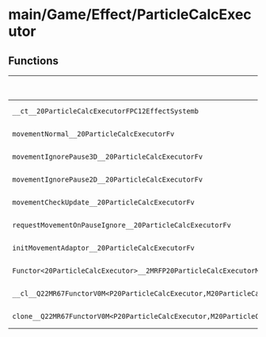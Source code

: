 # main/Game/Effect/ParticleCalcExecutor

## Functions

| Name | Address | Match % |
|------|---------|---------|
| `__ct__20ParticleCalcExecutorFPC12EffectSystemb` | `0x800C9078` | :x: (0.0%) |
| `movementNormal__20ParticleCalcExecutorFv` | `0x800C90D4` | :x: (0.0%) |
| `movementIgnorePause3D__20ParticleCalcExecutorFv` | `0x800C91BC` | :x: (0.0%) |
| `movementIgnorePause2D__20ParticleCalcExecutorFv` | `0x800C9210` | :x: (0.0%) |
| `movementCheckUpdate__20ParticleCalcExecutorFv` | `0x800C9264` | :x: (0.0%) |
| `requestMovementOnPauseIgnore__20ParticleCalcExecutorFv` | `0x800C9270` | :x: (0.0%) |
| `initMovementAdaptor__20ParticleCalcExecutorFv` | `0x800C92B0` | :x: (0.0%) |
| `Functor<20ParticleCalcExecutor>__2MRFP20ParticleCalcExecutorM20ParticleCalcExecutorFPCvPv_v_Q22MR67FunctorV0M<P20ParticleCalcExecutor,M20ParticleCalcExecutorFPCvPv_v>` | `0x800C94A8` | :x: (0.0%) |
| `__cl__Q22MR67FunctorV0M<P20ParticleCalcExecutor,M20ParticleCalcExecutorFPCvPv_v>CFv` | `0x800C94E8` | :x: (0.0%) |
| `clone__Q22MR67FunctorV0M<P20ParticleCalcExecutor,M20ParticleCalcExecutorFPCvPv_v>CFP7JKRHeap` | `0x800C9518` | :x: (0.0%) |